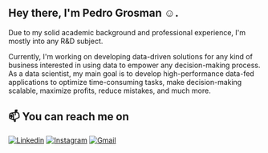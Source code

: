 ## Hey there, I'm Pedro Grosman :relaxed:.

Due to my solid academic background and professional experience, I'm mostly into any R&D subject.

Currently, I'm working on developing data-driven solutions for any kind of business interested in using data to empower any decision-making process. As a data scientist, my main goal is to develop high-performance data-fed applications to optimize time-consuming tasks, make decision-making scalable, maximize profits, reduce mistakes, and much more.

## :mailbox: You can reach me on

[![Linkedin](https://img.shields.io/badge/LinkedIn-0077B5?style=for-the-badge&logo=linkedin&logoColor=white)](https://www.linkedin.com/pedrogrosman)
[![Instagram](https://img.shields.io/badge/Instagram-E4405F?style=for-the-badge&logo=instagram&logoColor=white)](https://www.instagram.com/pedrogrosman)
[![Gmail](https://img.shields.io/badge/Gmail-D14836?style=for-the-badge&logo=gmail&logoColor=white)](mailto:grosmanp@gmail.com)

<!---
grosmanph/grosmanph is a ✨ special ✨ repository because its `README.md` (this file) appears on your GitHub profile.
You can click the Preview link to take a look at your changes.
--->

